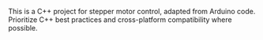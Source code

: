 <!-- Use this file to provide workspace-specific custom instructions to Copilot. For more details, visit https://code.visualstudio.com/docs/copilot/copilot-customization#_use-a-githubcopilotinstructionsmd-file -->

This is a C++ project for stepper motor control, adapted from Arduino code. Prioritize C++ best practices and cross-platform compatibility where possible.
